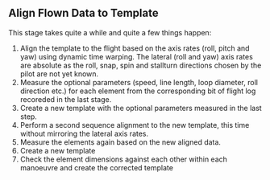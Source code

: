 ## Align Flown Data to Template

This stage takes quite a while and quite a few things happen:

1. Align the template to the flight based on the axis rates (roll, pitch and yaw) using dynamic time warping. The lateral (roll and yaw) axis rates are absolute as the roll, snap, spin and stallturn directions chosen by the pilot are not yet known.
2. Measure the optional parameters (speed, line length, loop diameter, roll direction etc.) for each element from the corresponding bit of flight log recoreded in the last stage.
3. Create a new template with the optional parameters measured in the last step.
4. Perform a second sequence alignment to the new template, this time without mirroring the lateral axis rates. 
5. Measure the elements again based on the new aligned data. 
6. Create a new template 
7. Check the element dimensions against each other within each manoeuvre and create the corrected template

